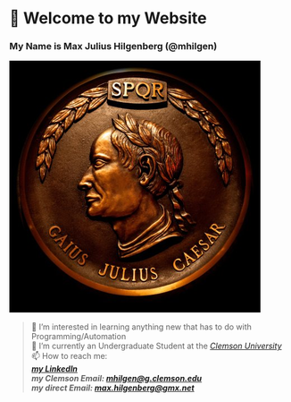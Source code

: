 # 👋 Welcome to my Website
### My Name is Max Julius Hilgenberg (@mhilgen)

![mhilgen Coin](/images/coins.jpeg)

> 👀 I’m interested in learning anything new that has to do with Programming/Automation<br>
> 🐯 I’m currently an Undergraduate Student at the *[Clemson University](http://www.clemson.edu)* <br>
> 📫 How to reach me: <br>
>   ***[my LinkedIn](http://www.linkedin.com/in/mjhilgenberg/)***<br>
>   ***my Clemson Email: <mhilgen@g.clemson.edu>***<br>
>   ***my direct Email: <max.hilgenberg@gmx.net>***<br>
